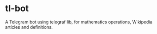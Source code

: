 # tl-bot
A Telegram bot using telegraf lib, for mathematics operations, Wikipedia articles and definitions.

